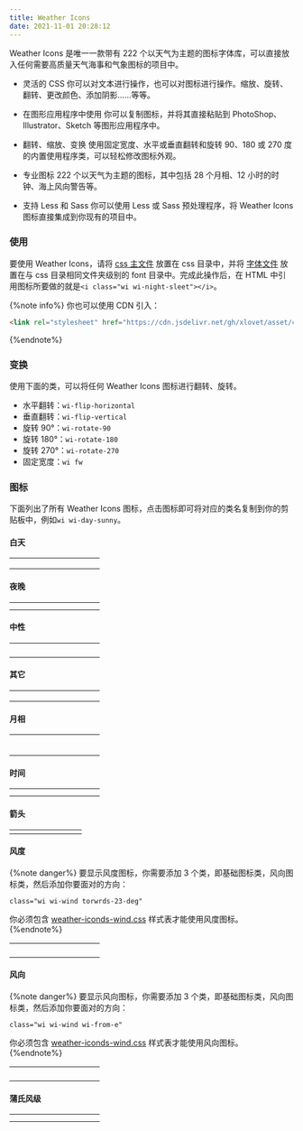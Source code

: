 ```yaml
---
title: Weather Icons
date: 2021-11-01 20:28:12
---
```


<link rel="stylesheet" href="https://cdn.jsdelivr.net/gh/xlovet/asset/css/weather-icons/main.css">
<link rel="stylesheet" href="https://cdn.jsdelivr.net/gh/xlovet/asset/css/weather-icons/wind.css">
<script src="https://cdn.jsdelivr.net/gh/xlovet/asset/js/clipboard.js"></script>
<script>
  var clipboard = new ClipboardJS('.wi');
</script>

<style>
  .wi {
    font-size: 2rem;
    cursor: pointer;
  }
</style>

Weather Icons 是唯一一款带有 222 个以天气为主题的图标字体库，可以直接放入任何需要高质量天气海事和气象图标的项目中。

- 灵活的 CSS
  你可以对文本进行操作，也可以对图标进行操作。缩放、旋转、翻转、更改颜色、添加阴影……等等。

- 在图形应用程序中使用
  你可以复制图标，并将其直接粘贴到 PhotoShop、Illustrator、Sketch 等图形应用程序中。

- 翻转、缩放、变换
  使用固定宽度、水平或垂直翻转和旋转 90、180 或 270 度的内置使用程序类，可以轻松修改图标外观。

- 专业图标
  222 个以天气为主题的图标，其中包括 28 个月相、12 小时的时钟、海上风向警告等。

- 支持 Less 和 Sass
  你可以使用 Less 或 Sass 预处理程序，将 Weather Icons 图标直接集成到你现有的项目中。

### 使用

要使用 Weather Icons，请将 [css 主文件](https://cdn.jsdelivr.net/gh/xlovet/asset/css/weather-icons/main.css) 放置在 css 目录中，并将 [字体文件](https://cdn.jsdelivr.net/gh/xlovet/asset/css/weather-icons/font/weathericons-regular-webfont.woff2) 放置在与 css 目录相同文件夹级别的 font 目录中。完成此操作后，在 HTML 中引用图标所要做的就是`<i class="wi wi-night-sleet"></i>`。

{%note info%}
你也可以使用 CDN 引入：
```html
<link rel="stylesheet" href="https://cdn.jsdelivr.net/gh/xlovet/asset/css/weather-icons/main.css">
```
{%endnote%}

### 变换

使用下面的类，可以将任何 Weather Icons 图标进行翻转、旋转。

- 水平翻转：`wi-flip-horizontal`
- 垂直翻转：`wi-flip-vertical`
- 旋转 90°：`wi-rotate-90`
- 旋转 180°：`wi-rotate-180`
- 旋转 270°：`wi-rotate-270`
- 固定宽度：`wi fw`

### 图标

下面列出了所有 Weather Icons 图标，点击图标即可将对应的类名复制到你的剪贴板中，例如`wi wi-day-sunny`。

#### 白天

|||||||||||
|:--:|:--:|:--:|:--:|:--:|:--:|:--:|:--:|:--:|:--:|
|<i class="wi wi-fw wi-day-sunny" title="day-sunny" data-clipboard-text="wi wi-fw wi-day-sunny"></i>|<i class="wi wi-fw wi-day-cloudy" title="day-cloudy" data-clipboard-text="wi wi-day-cloudy"></i>|<i class="wi wi-fw wi-day-cloudy-gusts" title="day-cloudy-gusts" data-clipboard-text="wi wi-day-cloudy-gusts"></i>|<i class="wi wi-fw wi-day-windy" title="day-windy" data-clipboard-text="wi wi-day-windy"></i>|<i class="wi wi-fw wi-day-fog" title="day-fog" data-clipboard-text="wi wi-day-fog"></i>|<i class="wi wi-fw wi-day-hail" title="day-hail" data-clipboard-text="wi wi-day-hail"></i>|<i class="wi wi-fw wi-day-haze" title="day-haze" data-clipboard-text="wi wi-day-haze"></i>|<i class="wi wi-fw wi-day-lightning" title="day-lightning" data-clipboard-text="wi wi-day-lightning"></i>|<i class="wi wi-fw wi-day-rain" title="day-rain" data-clipboard-text="wi wi-day-rain"></i>|<i class="wi wi-fw wi-day-rain-mix" title="day-rain-mix" data-clipboard-text="wi wi-day-rain-mix"></i>|
|<i class="wi wi-fw wi-day-rain-wind" title="day-rain-wind" data-clipboard-text="wi wi-day-rain-wind"></i>|<i class="wi wi-fw wi-day-showers" title="day-showers" data-clipboard-text="wi wi-day-showers"></i>|<i class="wi wi-fw wi-day-sleet" title="day-sleet" data-clipboard-text="wi wi-day-sleet"></i>|<i class="wi wi-fw wi-day-sleet-storm" title="day-sleet-storm" data-clipboard-text="wi wi-day-sleet-storm"></i>|<i class="wi wi-fw wi-day-snow" title="day-snow" data-clipboard-text="wi wi-day-snow"></i>|<i class="wi wi-fw wi-day-snow-thunderstorm" title="day-snow-thunderstorm" data-clipboard-text="wi wi-day-snow-thunderstorm"></i>|<i class="wi wi-fw wi-day-snow-wind" title="day-snow-wind" data-clipboard-text="wi wi-day-snow-wind"></i>|<i class="wi wi-fw wi-day-sprinkle" title="day-sprinkle" data-clipboard-text="wi wi-day-sprinkle"></i>|<i class="wi wi-fw wi-day-storm-showers" title="day-storm-showers" data-clipboard-text="wi wi-day-storm-showers"></i>|<i class="wi wi-fw wi-day-sunny-overcast" title="day-sunny-overcast" data-clipboard-text="wi wi-day-sunny-overcast"></i>|
|<i class="wi wi-fw wi-day-thunderstorm" title="day-thunderstorm" data-clipboard-text="wi wi-day-thunderstorm"></i>|<i class="wi wi-fw wi-day-windy" title="day-windy" data-clipboard-text="wi wi-day-windy"></i>|<i class="wi wi-fw wi-solar-eclipse" title="solar-eclipse" data-clipboard-text="wi wi-solar-eclipse"></i>|<i class="wi wi-fw wi-hot" title="hot" data-clipboard-text="wi wi-hot"></i>|<i class="wi wi-fw wi-day-cloudy-high" title="day-cloudy-high" data-clipboard-text="wi wi-day-cloudy-high"></i>|<i class="wi wi-fw wi-day-light-wind" title="day-light-wind" data-clipboard-text="wi wi-day-light-wind"></i>|

#### 夜晚

|||||||||||
|:--:|:--:|:--:|:--:|:--:|:--:|:--:|:--:|:--:|:--:|
|<i class="wi wi-fw wi-night-clear" title="night-clear" data-clipboard-text="wi wi-night-clear"></i>|<i class="wi wi-fw wi-night-alt-cloudy" title="night-alt-cloudy" data-clipboard-text="wi wi-night-alt-cloudy"></i>|<i class="wi wi-fw wi-night-alt-cloudy-gusts" title="night-alt-cloudy-gusts" data-clipboard-text="wi wi-night-alt-cloudy-gusts"></i>|<i class="wi wi-fw wi-night-alt-cloudy-windy" title="night-alt-cloudy-windy" data-clipboard-text="wi wi-night-alt-cloudy-windy"></i>|<i class="wi wi-fw wi-night-alt-hail" title="night-alt-hail" data-clipboard-text="wi wi-night-alt-hail"></i>|<i class="wi wi-fw wi-night-alt-lightning" title="night-alt-lightning" data-clipboard-text="wi wi-night-alt-lightning"></i>|<i class="wi wi-fw wi-night-alt-rain" title="night-alt-rain" data-clipboard-text="wi wi-night-alt-rain"></i>|<i class="wi wi-fw wi-night-alt-rain-mix" title="night-alt-rain-mix" data-clipboard-text="wi wi-night-alt-rain-mix"></i>|<i class="wi wi-fw wi-night-alt-rain-wind" title="night-alt-rain-wind" data-clipboard-text="wi wi-night-alt-rain-wind"></i>|<i class="wi wi-fw wi-night-alt-showers" title="night-alt-showers" data-clipboard-text="wi wi-night-alt-showers"></i>|
|<i class="wi wi-fw wi-night-alt-sleet" title="night-alt-sleet" data-clipboard-text="wi wi-night-alt-sleet"></i>|<i class="wi wi-fw wi-night-alt-sleet-storm" title="night-alt-sleet-storm" data-clipboard-text="wi wi-night-alt-sleet-storm"></i>|<i class="wi wi-fw wi-night-alt-snow" title="night-alt-snow" data-clipboard-text="wi wi-night-alt-snow"></i>|<i class="wi wi-fw wi-night-alt-snow-thunderstorm" title="night-alt-snow-thunderstorm" data-clipboard-text="wi wi-night-alt-snow-thunderstorm"></i>|<i class="wi wi-fw wi-night-alt-snow-wind" title="night-alt-snow-wind" data-clipboard-text="wi wi-night-alt-snow-wind"></i>|<i class="wi wi-fw wi-night-alt-sprinkle" title="night-alt-sprinkle" data-clipboard-text="wi wi-night-alt-sprinkle"></i>|

#### 中性

|||||||||||
|:--:|:--:|:--:|:--:|:--:|:--:|:--:|:--:|:--:|:--:|
|<i class="wi wi-fw wi-cloud" title="cloud" data-clipboard-text="wi wi-cloud"></i>|<i class="wi wi-fw wi-cloudy" title="cloudy" data-clipboard-text="wi wi-cloudy"></i>|<i class="wi wi-fw wi-cloudy-gusts" title="cloudy-gusts" data-clipboard-text="wi wi-cloudy-gusts"></i>|<i class="wi wi-fw wi-cloudy-windy" title="cloudy-windy" data-clipboard-text="wi wi-cloudy-windy"></i>|<i class="wi wi-fw wi-fog" title="fog" data-clipboard-text="wi wi-fog"></i>|<i class="wi wi-fw wi-hail" title="hail" data-clipboard-text="wi wi-hail"></i>|<i class="wi wi-fw wi-rain" title="rain" data-clipboard-text="wi wi-rain"></i>|<i class="wi wi-fw wi-rain-mix" title="rain-mix" data-clipboard-text="wi wi-rain-mix"></i>|<i class="wi wi-fw wi-rain-wind" title="rain-wind" data-clipboard-text="wi wi-rain-wind"></i>|<i class="wi wi-fw wi-showers" title="showers" data-clipboard-text="wi wi-showers"></i>|
|<i class="wi wi-fw wi-sleet" title="sleet" data-clipboard-text="wi wi-sleet"></i>|<i class="wi wi-fw wi-snow" title="snow" data-clipboard-text="wi wi-snow"></i>|<i class="wi wi-fw wi-sprinkle" title="sprinkle" data-clipboard-text="wi wi-sprinkle"></i>|<i class="wi wi-fw wi-cloudy" title="cloudy" data-clipboard-text="wi wi-cloudy"></i>|<i class="wi wi-fw wi-thunderstorm" title="thunderstorm" data-clipboard-text="wi wi-thunderstorm"></i>|<i class="wi wi-fw wi-snow-wind" title="snow-wind" data-clipboard-text="wi wi-snow-wind"></i>|<i class="wi wi-fw wi-smog" title="smog" data-clipboard-text="wi wi-smog"></i>|<i class="wi wi-fw wi-smog" title="smoke" data-clipboard-text="wi wi-smoke"></i>|<i class="wi wi-fw wi-lightning" title="lightning" data-clipboard-text="wi wi-lightning"></i>|<i class="wi wi-fw wi-raindrops" title="raindrops" data-clipboard-text="wi wi-raindrops"></i>|
|<i class="wi wi-fw wi-raindrop" title="raindrop" data-clipboard-text="wi wi-raindrop"></i>|<i class="wi wi-fw wi-dust" title="dust" data-clipboard-text="wi wi-dust"></i>|<i class="wi wi-fw wi-snowflake-cold" title="snowflake-cold" data-clipboard-text="wi wi-snowflake-cold"></i>|<i class="wi wi-fw wi-windy" title="windy" data-clipboard-text="wi wi-windy"></i>|<i class="wi wi-fw wi-strong-wind" title="strong-wind" data-clipboard-text="wi wi-strong-wind"></i>|<i class="wi wi-fw wi-sandstorm" title="sandstorm" data-clipboard-text="wi wi-sandstorm"></i>|<i class="wi wi-fw wi-earthquake" title="earthquake" data-clipboard-text="wi wi-earthquake"></i>|<i class="wi wi-fw wi-fire" title="fire" data-clipboard-text="wi wi-fire"></i>|<i class="wi wi-fw wi-flood" title="flood" data-clipboard-text="wi wi-flood"></i>|<i class="wi wi-fw wi-meteor" title="meteor" data-clipboard-text="wi wi-meteor"></i>|
|<i class="wi wi-fw wi-tsunami" title="tsunami" data-clipboard-text="wi wi-tsunami"></i>|<i class="wi wi-fw wi-volcano" title="volcano" data-clipboard-text="wi wi-volcano"></i>|<i class="wi wi-fw wi-hurricane" title="hurricane" data-clipboard-text="wi wi-hurricane"></i>|<i class="wi wi-fw wi-tornado" title="tornado" data-clipboard-text="wi wi-tornado"></i>|<i class="wi wi-fw wi-small-craft-advisory" title="small-craft-advisory" data-clipboard-text="wi wi-small-craft-advisory"></i>|<i class="wi wi-fw wi-gale-warning" title="gale-warning" data-clipboard-text="wi wi-gale-warning"></i>|<i class="wi wi-fw wi-storm-warning" title="storm-warning" data-clipboard-text="wi wi-storm-warning"></i>|<i class="wi wi-fw wi-hurricane-warning" title="hurricane-warning" data-clipboard-text="wi wi-hurricane-warning"></i>|<i class="wi wi-fw wi-wind-direction" title="wind-direction" data-clipboard-text="wi wi-wind-direction"></i>|

#### 其它

|||||||||||
|:--:|:--:|:--:|:--:|:--:|:--:|:--:|:--:|:--:|:--:|
|<i class="wi wi-fw wi-alien" title="alien" data-clipboard-text="wi wi-alien"></i>|<i class="wi wi-fw wi-celsius" title="celsius" data-clipboard-text="wi wi-celsius"></i>|<i class="wi wi-fw wi-fahrenheit" title="fahrenheit" data-clipboard-text="wi wi-fahrenheit"></i>|<i class="wi wi-fw wi-degrees" title="degrees" data-clipboard-text="wi wi-degrees"></i>|<i class="wi wi-fw wi-thermometer" title="thermometer" data-clipboard-text="wi wi-thermometer"></i>|<i class="wi wi-fw wi-thermometer-exterior" title="thermometer-exterior" data-clipboard-text="wi wi-thermometer-exterior"></i>|<i class="wi wi-fw wi-thermometer-internal" title="thermometer-internal" data-clipboard-text="wi wi-thermometer-internal"></i>|<i class="wi wi-fw wi-cloud-down" title="cloud-down" data-clipboard-text="wi wi-cloud-down"></i>|<i class="wi wi-fw wi-cloud-up" title="cloud-up" data-clipboard-text="wi wi-cloud-up"></i>|<i class="wi wi-fw wi-cloud-refresh" title="cloud-refresh" data-clipboard-text="wi wi-cloud-refresh"></i>|
|<i class="wi wi-fw wi-horizon" title="horizon" data-clipboard-text="wi wi-horizon"></i>|<i class="wi wi-fw wi-horizon-alt" title="horizon-alt" data-clipboard-text="wi wi-horizon-alt"></i>|<i class="wi wi-fw wi-sunrise" title="sunrise" data-clipboard-text="wi wi-sunrise"></i>|<i class="wi wi-fw wi-sunset" title="sunset" data-clipboard-text="wi wi-sunset"></i>|<i class="wi wi-fw wi-moonrise" title="moonrise" data-clipboard-text="wi wi-moonrise"></i>|<i class="wi wi-fw wi-moonset" title="moonset" data-clipboard-text="wi wi-moonset"></i>|<i class="wi wi-fw wi-refresh" title="refresh" data-clipboard-text="wi wi-refresh"></i>|<i class="wi wi-fw wi-refresh-alt" title="refresh-alt" data-clipboard-text="wi wi-refresh-alt"></i>|<i class="wi wi-fw wi-umbrella" title="umbrella" data-clipboard-text="wi wi-umbrella"></i>|<i class="wi wi-fw wi-barometer" title="barometer" data-clipboard-text="wi wi-barometer"></i>|
|<i class="wi wi-fw wi-humidity" title="humidity" data-clipboard-text="wi wi-humidity"></i>|<i class="wi wi-fw wi-na" title="na" data-clipboard-text="wi wi-na"></i>|<i class="wi wi-fw wi-train" title="train" data-clipboard-text="wi wi-train"></i>|

#### 月相

|||||||||||
|:--:|:--:|:--:|:--:|:--:|:--:|:--:|:--:|:--:|:--:|
|<i class="wi wi-fw wi-moon-new" title="moon-new" data-clipboard-text="wi wi-moon-new"></i>|<i class="wi wi-fw wi-moon-waxing-crescent-1" title="moon-waxing-crescent-1" data-clipboard-text="wi wi-moon-waxing-crescent-1"></i>|<i class="wi wi-fw wi-moon-waxing-crescent-2" title="moon-waxing-crescent-2" data-clipboard-text="wi wi-moon-waxing-crescent-2"></i>|<i class="wi wi-fw wi-moon-waxing-crescent-3" title="moon-waxing-crescent-3" data-clipboard-text="wi wi-moon-waxing-crescent-3"></i>|<i class="wi wi-fw wi-moon-waxing-crescent-4" title="moon-waxing-crescent-4" data-clipboard-text="wi wi-moon-waxing-crescent-4"></i>|<i class="wi wi-fw wi-moon-waxing-crescent-5" title="moon-waxing-crescent-5" data-clipboard-text="wi wi-moon-waxing-crescent-5"></i>|<i class="wi wi-fw wi-moon-waxing-crescent-6" title="moon-waxing-crescent-6" data-clipboard-text="wi wi-moon-waxing-crescent-6"></i>|<i class="wi wi-fw wi-moon-first-quarter" title="moon-first-quarter" data-clipboard-text="wi wi-moon-first-quarter"></i>|<i class="wi wi-fw wi-moon-waxing-gibbous-1" title="moon-waxing-gibbous-1" data-clipboard-text="wi wi-moon-waxing-gibbous-1"></i>|<i class="wi wi-fw wi-moon-waxing-gibbous-2" title="moon-waxing-gibbous-2" data-clipboard-text="wi wi-moon-waxing-gibbous-2"></i>|
|<i class="wi wi-fw wi-moon-waxing-gibbous-3" title="moon-waxing-gibbous-3" data-clipboard-text="wi wi-moon-waxing-gibbous-3"></i>|<i class="wi wi-fw wi-moon-waxing-gibbous-4" title="moon-waxing-gibbous-4" data-clipboard-text="wi wi-moon-waxing-gibbous-4"></i>|<i class="wi wi-fw wi-moon-waxing-gibbous-5" title="moon-waxing-gibbous-5" data-clipboard-text="wi wi-moon-waxing-gibbous-5"></i>|<i class="wi wi-fw wi-moon-waxing-gibbous-6" title="moon-waxing-gibbous-6" data-clipboard-text="wi wi-moon-waxing-gibbous-6"></i>|<i class="wi wi-fw wi-moon-full" title="moon-full" data-clipboard-text="wi wi-moon-full"></i>|<i class="wi wi-fw wi-moon-waning-gibbous-1" title="moon-waning-gibbous-1" data-clipboard-text="wi wi-moon-waning-gibbous-1"></i>|<i class="wi wi-fw wi-moon-waning-gibbous-2" title="moon-waning-gibbous-2" data-clipboard-text="wi wi-moon-waning-gibbous-2"></i>|<i class="wi wi-fw wi-moon-waning-gibbous-3" title="moon-waning-gibbous-3" data-clipboard-text="wi wi-moon-waning-gibbous-3"></i>|<i class="wi wi-fw wi-moon-waning-gibbous-4" title="moon-waning-gibbous-4" data-clipboard-text="wi wi-moon-waning-gibbous-4"></i>|<i class="wi wi-fw wi-moon-waning-gibbous-5" title="moon-waning-gibbous-5" data-clipboard-text="wi wi-moon-waning-gibbous-5"></i>|
|<i class="wi wi-fw wi-moon-waning-gibbous-6" title="moon-waning-gibbous-6" data-clipboard-text="wi wi-moon-waning-gibbous-6"></i>|<i class="wi wi-fw wi-moon-third-quarter" title="moon-third-quarter" data-clipboard-text="wi wi-moon-third-quarter"></i>|<i class="wi wi-fw wi-moon-waning-crescent-1" title="moon-waning-crescent-1" data-clipboard-text="wi wi-moon-waning-crescent-1"></i>|<i class="wi wi-fw wi-moon-waning-crescent-2" title="moon-waning-crescent-2" data-clipboard-text="wi wi-moon-waning-crescent-2"></i>|<i class="wi wi-fw wi-moon-waning-crescent-3" title="moon-waning-crescent-3" data-clipboard-text="wi wi-moon-waning-crescent-3"></i>|<i class="wi wi-fw wi-moon-waning-crescent-4" title="moon-waning-crescent-4" data-clipboard-text="wi wi-moon-waning-crescent-4"></i>|<i class="wi wi-fw wi-moon-waning-crescent-5" title="moon-waning-crescent-5" data-clipboard-text="wi wi-moon-waning-crescent-5"></i>|<i class="wi wi-fw wi-moon-waning-crescent-6" title="moon-waning-crescent-6" data-clipboard-text="wi wi-moon-waning-crescent-6"></i>|<i class="wi wi-fw wi-moon-alt-new" title="moon-alt-new" data-clipboard-text="wi wi-moon-alt-new"></i>|<i class="wi wi-fw wi-moon-alt-waxing-crescent-1" title="moon-alt-waxing-crescent-1" data-clipboard-text="wi wi-moon-alt-waxing-crescent-1"></i>|
|<i class="wi wi-fw wi-moon-alt-waxing-crescent-2" title="moon-alt-waxing-crescent-2" data-clipboard-text="wi wi-moon-alt-waxing-crescent-2"></i>|<i class="wi wi-fw wi-moon-alt-waxing-crescent-3" title="moon-alt-waxing-crescent-3" data-clipboard-text="wi wi-moon-alt-waxing-crescent-3"></i>|<i class="wi wi-fw wi-moon-alt-waxing-crescent-4" title="moon-alt-waxing-crescent-4" data-clipboard-text="wi wi-moon-alt-waxing-crescent-4"></i>|<i class="wi wi-fw wi-moon-alt-waxing-crescent-5" title="moon-alt-waxing-crescent-5" data-clipboard-text="wi wi-moon-alt-waxing-crescent-5"></i>|<i class="wi wi-fw wi-moon-alt-waxing-crescent-6" title="moon-alt-waxing-crescent-6" data-clipboard-text="wi wi-moon-alt-waxing-crescent-6"></i>|<i class="wi wi-fw wi-moon-alt-first-quarter" title="moon-alt-first-quarter" data-clipboard-text="wi wi-moon-alt-first-quarter"></i>|<i class="wi wi-fw wi-moon-alt-waxing-gibbous-1" title="moon-alt-waxing-gibbous-1" data-clipboard-text="wi wi-moon-alt-waxing-gibbous-1"></i>|<i class="wi wi-fw wi-moon-alt-waxing-gibbous-2" title="moon-alt-waxing-gibbous-2" data-clipboard-text="wi wi-moon-alt-waxing-gibbous-2"></i>|<i class="wi wi-fw wi-moon-alt-waxing-gibbous-3" title="moon-alt-waxing-gibbous-3" data-clipboard-text="wi wi-moon-alt-waxing-gibbous-3"></i>|<i class="wi wi-fw wi-moon-alt-waxing-gibbous-4" title="moon-alt-waxing-gibbous-4" data-clipboard-text="wi wi-moon-alt-waxing-gibbous-4"></i>|
|<i class="wi wi-fw wi-moon-alt-waxing-gibbous-5" title="moon-alt-waxing-gibbous-5" data-clipboard-text="wi wi-moon-alt-waxing-gibbous-5"></i>|<i class="wi wi-fw wi-moon-alt-waxing-gibbous-6" title="moon-alt-waxing-gibbous-6" data-clipboard-text="wi wi-moon-alt-waxing-gibbous-6"></i>|<i class="wi wi-fw wi-moon-alt-full" title="moon-alt-full" data-clipboard-text="wi wi-moon-alt-full"></i>|<i class="wi wi-fw wi-moon-alt-waning-gibbous-1" title="moon-alt-waning-gibbous-1" data-clipboard-text="wi wi-moon-alt-waning-gibbous-1"></i>|<i class="wi wi-fw wi-moon-alt-waning-gibbous-2" title="moon-alt-waning-gibbous-2" data-clipboard-text="wi wi-moon-alt-waning-gibbous-2"></i>|<i class="wi wi-fw wi-moon-alt-waning-gibbous-3" title="moon-alt-waning-gibbous-3" data-clipboard-text="wi wi-moon-alt-waning-gibbous-3"></i>|<i class="wi wi-fw wi-moon-alt-waning-gibbous-4" title="moon-alt-waning-gibbous-4" data-clipboard-text="wi wi-moon-alt-waning-gibbous-4"></i>|<i class="wi wi-fw wi-moon-alt-waning-gibbous-5" title="moon-alt-waning-gibbous-5" data-clipboard-text="wi wi-moon-alt-waning-gibbous-5"></i>|<i class="wi wi-fw wi-moon-alt-waning-gibbous-6" title="moon-alt-waning-gibbous-6" data-clipboard-text="wi wi-moon-alt-waning-gibbous-6"></i>|<i class="wi wi-fw wi-moon-alt-third-quarter" title="moon-alt-third-quarter" data-clipboard-text="wi wi-moon-alt-third-quarter"></i>|
|<i class="wi wi-fw wi-moon-alt-waning-crescent-1" title="moon-alt-waning-crescent-1" data-clipboard-text="wi wi-moon-alt-waning-crescent-1"></i>|<i class="wi wi-fw wi-moon-alt-waning-crescent-2" title="moon-alt-waning-crescent-2" data-clipboard-text="wi wi-moon-alt-waning-crescent-2"></i>|<i class="wi wi-fw wi-moon-alt-waning-crescent-3" title="moon-alt-waning-crescent-3" data-clipboard-text="wi wi-moon-alt-waning-crescent-3"></i>|<i class="wi wi-fw wi-moon-alt-waning-crescent-4" title="moon-alt-waning-crescent-4" data-clipboard-text="wi wi-moon-alt-waning-crescent-4"></i>|<i class="wi wi-fw wi-moon-alt-waning-crescent-5" title="moon-alt-waning-crescent-5" data-clipboard-text="wi wi-moon-alt-waning-crescent-5"></i>|<i class="wi wi-fw wi-moon-alt-waning-crescent-6" title="moon-alt-waning-crescent-6" data-clipboard-text="wi wi-moon-alt-waning-crescent-6"></i>|

#### 时间

|||||||||||
|:--:|:--:|:--:|:--:|:--:|:--:|:--:|:--:|:--:|:--:|
|<i class="wi wi-fw wi-time-1" title="time-1" data-clipboard-text="wi wi-time-1"></i>|<i class="wi wi-fw wi-time-2" title="time-2" data-clipboard-text="wi wi-time-2"></i>|<i class="wi wi-fw wi-time-3" title="time-3" data-clipboard-text="wi wi-time-3"></i>|<i class="wi wi-fw wi-time-4" title="time-4" data-clipboard-text="wi wi-time-4"></i>|<i class="wi wi-fw wi-time-5" title="time-5" data-clipboard-text="wi wi-time-5"></i>|<i class="wi wi-fw wi-time-6" title="time-6" data-clipboard-text="wi wi-time-6"></i>|<i class="wi wi-fw wi-time-7" title="time-7" data-clipboard-text="wi wi-time-7"></i>|<i class="wi wi-fw wi-time-8" title="time-8" data-clipboard-text="wi wi-time-8"></i>|<i class="wi wi-fw wi-time-9" title="time-9" data-clipboard-text="wi wi-time-9"></i>|<i class="wi wi-fw wi-time-10" title="time-10" data-clipboard-text="wi wi-time-10"></i>|
|<i class="wi wi-fw wi-time-11" title="time-11" data-clipboard-text="wi wi-time-11"></i>|<i class="wi wi-fw wi-time-12" title="time-12" data-clipboard-text="wi wi-time-12"></i>|

#### 箭头

|||||||||
|:--:|:--:|:--:|:--:|:--:|:--:|:--:|:--:|
|<i class="wi wi-fw wi-direction-up" title="direction-up" data-clipboard-text="wi wi-direction-up"></i>|<i class="wi wi-fw wi-direction-up-right" title="direction-up-right" data-clipboard-text="wi wi-direction-up-right"></i>|<i class="wi wi-fw wi-direction-right" title="direction-right" data-clipboard-text="wi wi-direction-right"></i>|<i class="wi wi-fw wi-direction-down-right" title="direction-down-right" data-clipboard-text="wi wi-direction-down-right"></i>|<i class="wi wi-fw wi-direction-down" title="direction-down" data-clipboard-text="wi wi-direction-down"></i>|<i class="wi wi-fw wi-direction-down-left" title="direction-down-left" data-clipboard-text="wi wi-direction-down-left"></i>|<i class="wi wi-fw wi-direction-left" title="direction-left" data-clipboard-text="wi wi-direction-left"></i>|<i class="wi wi-fw wi-direction-up-left" title="direction-up-left" data-clipboard-text="wi wi-direction-up-left"></i>|

#### 风度

{%note danger%}
要显示风度图标，你需要添加 3 个类，即基础图标类，风向图标类，然后添加你要面对的方向：

`class="wi wi-wind torwrds-23-deg"`

你必须包含 [weather-iconds-wind.css](https://cdn.jsdelivr.net/gh/xlovet/asset/css/weather-icons/wind.css) 样式表才能使用风度图标。
{%endnote%}

|||||||||||
|:--:|:--:|:--:|:--:|:--:|:--:|:--:|:--:|:--:|:--:|
|<i class="wi wi-fw wi-wind towards-0-deg" title="towards-0-deg" data-clipboard-text="wi wi-wind towards-0-deg"></i>|<i class="wi wi-fw wi-wind towards-23-deg" title="towards-23-deg" data-clipboard-text="wi wi-wind towards-23-deg"></i>|<i class="wi wi-fw wi-wind towards-45-deg" title="towards-45-deg" data-clipboard-text="wi wi-wind towards-45-deg"></i>|<i class="wi wi-fw wi-wind towards-68-deg" title="towards-68-deg" data-clipboard-text="wi wi-wind towards-68-deg"></i>|<i class="wi wi-fw wi-wind towards-90-deg" title="towards-90-deg" data-clipboard-text="wi wi-wind towards-90-deg"></i>|<i class="wi wi-fw wi-wind towards-113-deg" title="towards-113-deg" data-clipboard-text="wi wi-wind towards-113-deg"></i>|<i class="wi wi-fw wi-wind towards-135-deg" title="towards-135-deg" data-clipboard-text="wi wi-wind towards-135-deg"></i>|<i class="wi wi-fw wi-wind towards-158-deg" title="towards-158-deg" data-clipboard-text="wi wi-wind towards-158-deg"></i>|<i class="wi wi-fw wi-wind towards-180-deg" title="towards-180-deg" data-clipboard-text="wi wi-wind towards-180-deg"></i>|<i class="wi wi-fw wi-wind towards-203-deg" title="towards-203-deg" data-clipboard-text="wi wi-wind towards-203-deg"></i>|
|<i class="wi wi-fw wi-wind towards-225-deg" title="towards-225-deg" data-clipboard-text="wi wi-wind towards-225-deg"></i>|<i class="wi wi-fw wi-wind towards-248-deg" title="towards-248-deg" data-clipboard-text="wi wi-wind towards-248-deg"></i>|<i class="wi wi-fw wi-wind towards-270-deg" title="towards-270-deg" data-clipboard-text="wi wi-wind towards-270-deg"></i>|<i class="wi wi-fw wi-wind towards-293-deg" title="towards-293-deg" data-clipboard-text="wi wi-wind towards-293-deg"></i>|<i class="wi wi-fw wi-wind towards-313-deg" title="towards-313-deg" data-clipboard-text="wi wi-wind towards-313-deg"></i>|<i class="wi wi-fw wi-wind towards-336-deg" title="towards-336-deg" data-clipboard-text="wi wi-wind towards-336-deg"></i>|<i class="wi wi-fw wi-wind from-180-deg" title="from-180-deg" data-clipboard-text="wi wi-wind from-180-deg"></i>|<i class="wi wi-fw wi-wind from-203-deg" title="from-203-deg" data-clipboard-text="wi wi-wind from-203-deg"></i>|<i class="wi wi-fw wi-wind from-225-deg" title="from-225-deg" data-clipboard-text="wi wi-wind from-225-deg"></i>|<i class="wi wi-fw wi-wind from-248-deg" title="from-248-deg" data-clipboard-text="wi wi-wind from-248-deg"></i>|
|<i class="wi wi-fw wi-wind from-270-deg" title="from-270-deg" data-clipboard-text="wi wi-wind from-270-deg"></i>|<i class="wi wi-fw wi-wind from-293-deg" title="from-293-deg" data-clipboard-text="wi wi-wind from-293-deg"></i>|<i class="wi wi-fw wi-wind from-313-deg" title="from-313-deg" data-clipboard-text="wi wi-wind from-313-deg"></i>|<i class="wi wi-fw wi-wind from-336-deg" title="from-336-deg" data-clipboard-text="wi wi-wind from-336-deg"></i>|<i class="wi wi-fw wi-wind from-0-deg" title="from-0-deg" data-clipboard-text="wi wi-wind from-0-deg"></i>|<i class="wi wi-fw wi-wind from-23-deg" title="from-23-deg" data-clipboard-text="wi wi-wind from-23-deg"></i>|<i class="wi wi-fw wi-wind from-45-deg" title="from-45-deg" data-clipboard-text="wi wi-wind from-45-deg"></i>|<i class="wi wi-fw wi-wind from-68-deg" title="from-68-deg" data-clipboard-text="wi wi-wind from-68-deg"></i>|<i class="wi wi-fw wi-wind from-90-deg" title="from-90-deg" data-clipboard-text="wi wi-wind from-90-deg"></i>|<i class="wi wi-fw wi-wind from-113-deg" title="from-113-deg" data-clipboard-text="wi wi-wind from-113-deg"></i>|
|<i class="wi wi-fw wi-wind from-135-deg" title="from-135-deg" data-clipboard-text="wi wi-wind from-135-deg"></i>|<i class="wi wi-fw wi-wind from-158-deg" title="from-158-deg" data-clipboard-text="wi wi-wind from-158-deg"></i>|


#### 风向

{%note danger%}
要显示风向图标，你需要添加 3 个类，即基础图标类，风向图标类，然后添加你要面对的方向：

`class="wi wi-wind wi-from-e"`

你必须包含 [weather-iconds-wind.css](https://cdn.jsdelivr.net/gh/xlovet/asset/css/weather-icons/wind.css) 样式表才能使用风向图标。
{%endnote%}

|||||||||||
|:--:|:--:|:--:|:--:|:--:|:--:|:--:|:--:|:--:|:--:|
|<i class="wi wi-fw wi-wind wi-towards-n" title="towards-n" data-clipboard-text="wi wi-wind wi-towards-n"></i>|<i class="wi wi-fw wi-wind wi-towards-nne" title="towards-nne" data-clipboard-text="wi wi-wind wi-towards-nne"></i>|<i class="wi wi-fw wi-wind wi-towards-ne" title="towards-ne" data-clipboard-text="wi wi-wind wi-towards-ne"></i>|<i class="wi wi-fw wi-wind wi-towards-ene" title="towards-ene" data-clipboard-text="wi wi-wind wi-towards-ene"></i>|<i class="wi wi-fw wi-wind wi-towards-e" title="wi-towards-e" data-clipboard-text="wi wi-wind wi-towards-e"></i>|<i class="wi wi-fw wi-wind wi-towards-ese" title="towards-ese" data-clipboard-text="wi wi-wind wi-towards-ese"></i>|<i class="wi wi-fw wi-wind wi-towards-se" title="towards-se" data-clipboard-text="wi wi-wind wi-towards-se"></i>|<i class="wi wi-fw wi-wind wi-towards-sse" title="towards-sse" data-clipboard-text="wi wi-wind wi-towards-sse"></i>|<i class="wi wi-fw wi-wind wi-towards-s" title="towards-s" data-clipboard-text="wi wi-wind wi-towards-s"></i>|<i class="wi wi-fw wi-wind wi-towards-ssw" title="towards-ssw" data-clipboard-text="wi wi-wind wi-towards-ssw"></i>|
|<i class="wi wi-fw wi-wind wi-towards-sw" title="towards-sw" data-clipboard-text="wi wi-wind wi-towards-sw"></i>|<i class="wi wi-fw wi-wind wi-towards-wsw" title="towards-wsw" data-clipboard-text="wi wi-wind wi-towards-wsw"></i>|<i class="wi wi-fw wi-wind wi-towards-w" title="towards-w" data-clipboard-text="wi wi-wind wi-towards-w"></i>|<i class="wi wi-fw wi-wind wi-towards-wnw" title="towards-wnw" data-clipboard-text="wi wi-wind wi-towards-wnw"></i>|<i class="wi wi-fw wi-wind wi-towards-nw" title="towards-nw" data-clipboard-text="wi wi-wind wi-towards-nw"></i>|<i class="wi wi-fw wi-wind wi-towards-nnw" title="towards-nnw" data-clipboard-text="wi wi-wind wi-towards-nnw"></i>|<i class="wi wi-fw wi-wind wi-from-n" title="from-n" data-clipboard-text="wi wi-wind wi-from-n"></i>|<i class="wi wi-fw wi-wind wi-from-nne" title="from-nne" data-clipboard-text="wi wi-wind wi-from-nne"></i>|<i class="wi wi-fw wi-wind wi-from-ne" title="from-ne" data-clipboard-text="wi wi-wind wi-from-ne"></i>|<i class="wi wi-fw wi-wind wi-from-ene" title="from-ene" data-clipboard-text="wi wi-wind wi-from-ene"></i>|
|<i class="wi wi-fw wi-wind wi-from-e" title="from-e" data-clipboard-text="wi wi-wind wi-from-e"></i>|<i class="wi wi-fw wi-wind wi-from-ese" title="from-ese" data-clipboard-text="wi wi-wind wi-from-ese"></i>|<i class="wi wi-fw wi-wind wi-from-se" title="from-se" data-clipboard-text="wi wi-wind wi-from-se"></i>|<i class="wi wi-fw wi-wind wi-from-sse" title="from-sse" data-clipboard-text="wi wi-wind wi-from-sse"></i>|<i class="wi wi-fw wi-wind wi-from-s" title="from-s" data-clipboard-text="wi wi-wind wi-from-s"></i>|<i class="wi wi-fw wi-wind wi-from-ssw" title="from-ssw" data-clipboard-text="wi wi-wind wi-from-ssw"></i>|<i class="wi wi-fw wi-wind wi-from-sw" title="from-sw" data-clipboard-text="wi wi-wind wi-from-sw"></i>|<i class="wi wi-fw wi-wind wi-from-wsw" title="from-wsw" data-clipboard-text="wi wi-wind wi-from-wsw"></i>|<i class="wi wi-fw wi-wind wi-from-w" title="from-w" data-clipboard-text="wi wi-wind wi-from-w"></i>|<i class="wi wi-fw wi-wind wi-from-wnw" title="from-wnw" data-clipboard-text="wi wi-wind wi-from-wnw"></i>|
|<i class="wi wi-fw wi-wind wi-from-nw" title="from-nw" data-clipboard-text="wi wi-wind wi-from-nw"></i>|<i class="wi wi-fw wi-wind wi-from-nnw" title="from-nnw" data-clipboard-text="wi wi-wind wi-from-nnw"></i>|

#### 蒲氏风级

|||||||||||
|:--:|:--:|:--:|:--:|:--:|:--:|:--:|:--:|:--:|:--:|
|<i class="wi wi-fw wi-wind-beaufort-0" title="wind-beaufort-0" data-clipboard-text="wi wi-wind-beaufort-0"></i>|<i class="wi wi-fw wi-wind-beaufort-1" title="wind-beaufort-1" data-clipboard-text="wi wi-wind-beaufort-1"></i>|<i class="wi wi-fw wi-wind-beaufort-2" title="wind-beaufort-2" data-clipboard-text="wi wi-wind-beaufort-2"></i>|<i class="wi wi-fw wi-wind-beaufort-3" title="wind-beaufort-3" data-clipboard-text="wi wi-wind-beaufort-3"></i>|<i class="wi wi-fw wi-wind-beaufort-4" title="wind-beaufort-4" data-clipboard-text="wi wi-wind-beaufort-4"></i>|<i class="wi wi-fw wi-wind-beaufort-5" title="wind-beaufort-5" data-clipboard-text="wi wi-wind-beaufort-5"></i>|<i class="wi wi-fw wi-wind-beaufort-6" title="wind-beaufort-6" data-clipboard-text="wi wi-wind-beaufort-6"></i>|<i class="wi wi-fw wi-wind-beaufort-7" title="wind-beaufort-7" data-clipboard-text="wi wi-wind-beaufort-7"></i>|<i class="wi wi-fw wi-wind-beaufort-8" title="wind-beaufort-8" data-clipboard-text="wi wi-wind-beaufort-8"></i>|<i class="wi wi-fw wi-wind-beaufort-9" title="wind-beaufort-9" data-clipboard-text="wi wi-wind-beaufort-9"></i>|
|<i class="wi wi-fw wi-wind-beaufort-10" title="wind-beaufort-10" data-clipboard-text="wi wi-wind-beaufort-10"></i>|<i class="wi wi-fw wi-wind-beaufort-11" title="wind-beaufort-11" data-clipboard-text="wi wi-wind-beaufort-11"></i>|<i class="wi wi-fw wi-wind-beaufort-12" title="wind-beaufort-12" data-clipboard-text="wi wi-wind-beaufort-12"></i>|
